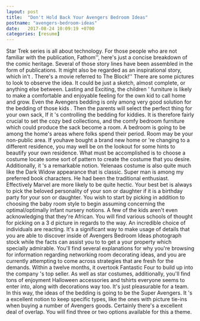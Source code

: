 ```yaml
---
layout: post
title:  "Don't Hold Back Your Avengers Bedroom Ideas"
postname: "avengers-bedroom-ideas"
date:   2017-08-24 10:09:19 +0700
categories: [resume]
---
```

Star Trek series is all about technology. For those people who are not familiar with the publication, Fathom'', here's just a concise breakdown of the comic heritage. Several of those story lines have been assembled in the form of publications. It might also be regarded as an inspirational story, which in't . There's a movie referred to The Block!'' There are some pictures to look to observe the idea. It could be just a sketch, almost complete, or anything else between. Lasting and Exciting, the children ' furniture is likely to make a comfortable and enjoyable feeling for the own kid to call home and grow. Even the Avengers bedding is only among very good solution for the bedding of those kids . Then the parents will select the perfect thing for your own sack, If it 's controlling the bedding for kiddies. It is therefore fairly crucial to set the cozy bed collections, and the comfy bedroom furniture which could produce the sack become a room. A bedroom is going to be among the home's areas where folks spend their period. Room may be your non-public area. If youhave bought a brand new home or 're changing to a different residence, you may well be on the lookout for some hints to beautify your own residence. What must be accomplished is to choose a costume locate some sort of pattern to create the costume that you desire. Additionally, it 's a remarkable notion. Yelenaas costume is also quite much like the Dark Widow appearance that is classic. Super man is among my preferred book characters. He had been the traditional enthusiast. Effectively Marvel are more likely to be quite hectic. Your best bet is always to pick the beloved personality of your son or daughter if it is a birthday party for your son or daughter. You wish to start by picking in addition to choosing the baby room style to begin assuming concerning the optimal/optimally infant nursery notions. A few of the kids aren't even acknowledging that they're African. You will find various schools of thought for picking on a 3 d picture in regards to the way. An incredible choice of individuals are reacting. It's a significant way to make usage of details that you are able to discover inside of Avengers Bedroom Ideas photograph stock while the facts can assist you to to get a your property which specially admirable. You'll find several explanations for why you're browsing for information regarding networking room decorating ideas, and you are currently attempting to come across strategies that are fresh for the demands. Within a twelve months, it overtook Fantastic Four to build up into the company 's top seller. As well as star costumes, additionally, you'll find tons of enjoyment Halloween accessories and tshirts everyone seems to enter into, along with decorations way too. It's just pleasurable for a team. In this way, the ideas of the bedding is going to be the Super Avengers. It 's a excellent notion to keep specific types, like the ones with picture tie-ins when buying a number of Avengers goods. Certainly there's a excellent deal of overlap. You will find three or two options available for this a theme.
